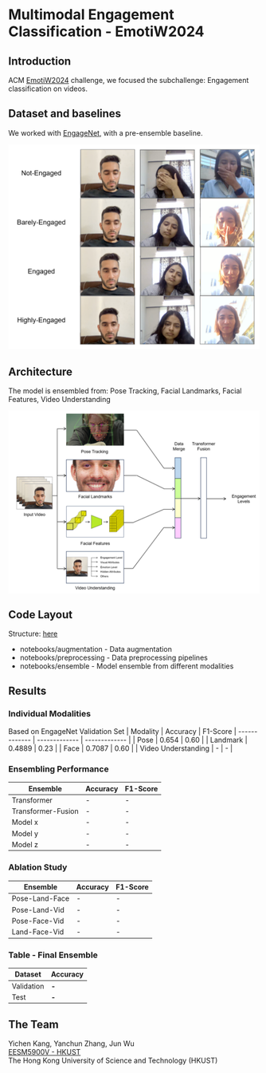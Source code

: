 # Multimodal Engagement Classification - EmotiW2024

## Introduction
ACM [EmotiW2024](https://sites.google.com/view/emotiw2024/home) challenge, we focused the subchallenge: Engagement classification on videos.

## Dataset and baselines
We worked with [EngageNet](https://github.com/engagenet/engagenet_baselines), with a pre-ensemble baseline.

<div style="vertical-align:middle"><img src="images/figure1.png" alt="Dataset" width="550px" text-align="center">
</div>

## Architecture
The model is ensembled from: Pose Tracking, Facial Landmarks, Facial Features, Video Understanding

<div style="text-align:center"><img src="images/figure2.png" alt="Model Architecture" width="550px" align="center">
</div>

## Code Layout
Structure: [here](Directory_Structure.md)
- notebooks/augmentation - Data augmentation
- notebooks/preprocessing - Data preprocessing pipelines
- notebooks/ensemble - Model ensemble from different modalities

## Results
### Individual Modalities
Based on EngageNet Validation Set
| Modality  | Accuracy | F1-Score
| ------------- | ------------- | ------------- |
| Pose  | 0.654 | 0.60 |
| Landmark  | 0.4889 | 0.23 |
| Face | 0.7087 | 0.60 |
| Video Understanding | - | - |

### Ensembling Performance
| Ensemble  | Accuracy | F1-Score
| ------------- | ------------- | ------------- |
| Transformer  | - | - |
| Transformer-Fusion  | - | - |
| Model x  | - | - |
| Model y | - | - |
| Model z | - | - |

### Ablation Study
| Ensemble  | Accuracy | F1-Score
| ------------- | ------------- | ------------- |
| Pose-Land-Face  | - | - |
| Pose-Land-Vid  | - | - |
| Pose-Face-Vid  | - | - |
| Land-Face-Vid | - | - |

### Table - Final Ensemble
| Dataset  | Accuracy
| ------------- | -------------
| Validation | **-** |
| Test | **-** |

## The Team
Yichen Kang, Yanchun Zhang, Jun Wu  
[EESM5900V - HKUST](https://cqf.io/EESM5900V/)  
The Hong Kong University of Science and Technology (HKUST)
